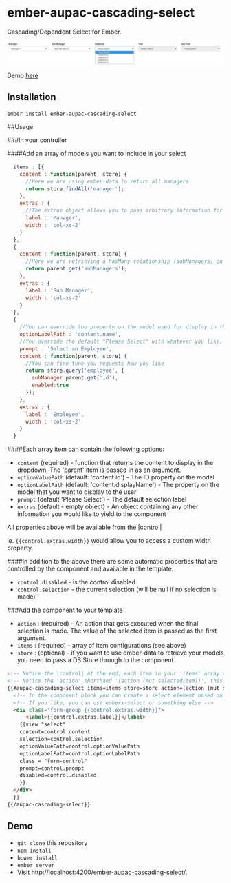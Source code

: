 # ember-aupac-cascading-select

Cascading/Dependent Select for Ember.

![alt tag](https://github.com/aupac/ember-aupac-cascading-select/blob/master/example.jpg)

Demo [here](http://aupac.github.io/ember-aupac-cascading-select/)

## Installation

```
ember install ember-aupac-cascading-select
```

##Usage

###In your controller

####Add an array of models you want to include in your select
```javascript
  items : [{
    content : function(parent, store) {
      //Here we are using ember-data to return all managers
      return store.findAll('manager');
    },
    extras : {
      //The extras object allows you to pass arbitrary information for use in the template
      label : 'Manager',
      width : 'col-xs-2'
    }
  },
  {
    content : function(parent, store) {
      //Here we are retrieving a hasMany relationship (subManagers) on a manager (see above) and populating the select with them. 
      return parent.get('subManagers');
    },
    extras : {
      label : 'Sub Manager',
      width : 'col-xs-2'
    }
  },
  {
    //You can override the property on the model used for display in the select, the default is `content.displayName`
    optionLabelPath : 'content.name',
    //You override the default "Please Select" with whatever you like.
    prompt : 'Select an Employee',
    content : function(parent, store) {
      //You can fine tune you requests how you like 
      return store.query('employee', {
        subManager:parent.get('id'),
        enabled:true
      });
    },
    extras : {
      label : 'Employee',
      width : 'col-xs-2'
    }
  }
```

####Each array item can contain the following options:

-    `content` (required) - function that returns the content to display in the dropdown.  The 'parent' item is passed in as an argument.
-    `optionValuePath` (default: 'content.id') - The ID property on the model
-    `optionLabelPath` (default: 'content.displayName') - The property on the model that you want to display to the user
-    `prompt` (default 'Please Select') - The default selection label
-    `extras` (default - empty object) - An object containing any other information you would like to yield to the component


All properties above will be available from the |control|

ie. `{{control.extras.width}}` would allow you to access a custom width property.

####In addition to the above there are some automatic properties that are controlled by the component and available in the template.

- `control.disabled` - is the control disabled.
- `control.selection` - the current selection (will be null if no selection is made)

###Add the component to your template


- `action`  : (required) - An action that gets executed when the final selection is made.  The value of the selected item is passed as the first argument.
- `items` : (required) - array of item configurations (see above)
- `store` : (optional) - if you want to use ember-data to retrieve your models you need to pass a DS.Store through to the component.

```html
<!-- Notice the |control| at the end, each item in your 'items' array will be passed to this variable -->
<!-- Notice the 'action' shorthand '(action (mut selectedItem))', this basically sets up an action to set the selectedItem property without actually needing the action on the controller -->
{{#aupac-cascading-select items=items store=store action=(action (mut selectedItem)) as |control|}}
  <!-- In the component block you can create a select element based on your control, here I am using the soon to be removed Ember.Select in Ember2.0.-->
  <!-- If you like, you can use emberx-select or something else -->
  <div class="form-group {{control.extras.width}}">
      <label>{{control.extras.label}}</label>
    {{view "select"
    content=control.content
    selection=control.selection
    optionValuePath=control.optionValuePath
    optionLabelPath=control.optionLabelPath
    class = "form-control"
    prompt=control.prompt
    disabled=control.disabled
    }}
  </div>
  }}
{{/aupac-cascading-select}}
``` 

## Demo

* `git clone` this repository
* `npm install`
* `bower install`
* `ember server`
* Visit http://localhost:4200/ember-aupac-cascading-select/.
